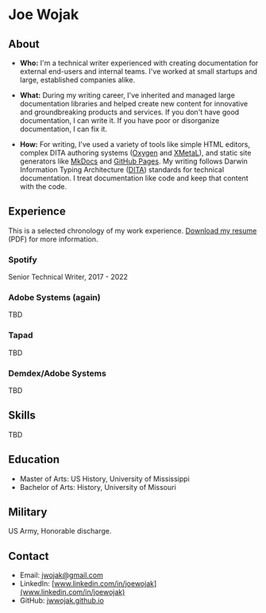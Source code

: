 # Joe Wojak

## About

- **Who:** I'm a technical writer experienced with creating documentation for external end-users and internal teams. I've worked at small startups and large, established companies alike.

- **What:** During my writing career, I've inherited and managed large documentation libraries and helped create new content for innovative and groundbreaking products and services. If you don't have good documentation, I can write it. If you have poor or disorganize documentation, I can fix it.

- **How:** For writing, I've used a variety of tools like simple HTML editors, complex DITA authoring systems ([Oxygen](https://www.oxygenxml.com/) and [XMetaL](https://xmetal.com/)), and static site generators like [MkDocs](https://www.mkdocs.org/) and [GitHub Pages](https://pages.github.com/). My writing follows Darwin Information Typing Architecture ([DITA](https://www.xml.com/articles/2017/01/19/what-dita/)) standards for technical documentation. I treat documentation like code and keep that content with the code.

## Experience

This is a selected chronology of my work experience. [Download my resume](Joe_Wojak_TechWriter.pdf) (PDF) for more information.

### Spotify
Senior Technical Writer, 2017 - 2022

### Adobe Systems (again) 

TBD

### Tapad

TBD

### Demdex/Adobe Systems

TBD

## Skills

TBD

## Education

- Master of Arts: US History, University of Mississippi
- Bachelor of Arts: History, University of Missouri

## Military

US Army, Honorable discharge.
<!--
### Adobe

aakdlfj

### Tapad

adfklj

### Demdex/Adobe

alikdjfs

## Education

- item
- item

## Miliatry

## Skills

kladjf
-->

## Contact

- Email: jwojak@gmail.com
- LinkedIn: [www.linkedin.com/in/joewojak](www.linkedin.com/in/joewojak)
- GitHub: [jwwojak.github.io](https://github.com/jwwojak/jwwojak.github.io)
